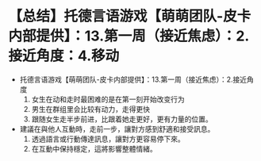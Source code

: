 # 【总结】托德言语游戏【萌萌团队-皮卡内部提供】：13.第一周（接近焦虑）：2.接近角度：4.移动

-   托德言语游戏【萌萌团队-皮卡内部提供】：13.第一周（接近焦虑）：2.接近角度
    1.  女生在动和走时最困难的是在第一刻开始改变行为
    2.  男生在群组里会比较有动力，走得更快
    3.  跟随女生走半步前进，比跟着她走更好，更有力量的位置。
-   建議在與他人互動時，走前一步，讓對方感到舒適和接受訊息。
    1.  透過語言或行動傳達訊息，讓對方更容易停下來。
    2.  在互動中保持穩定，這將影響整體情緒。
